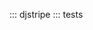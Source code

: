 
<!-- We load the djstripe and tests packages in order for mkdocstrings to create links to them and their sub-packages and modules, but we don't expose their contents directy to users in the documentation  -->
::: djstripe
::: tests